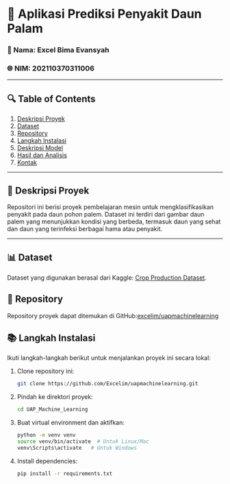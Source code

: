 # 🌱 Aplikasi Prediksi Penyakit Daun Palam

### 👤 Nama: Excel Bima Evansyah
### 🌐 NIM: 202110370311006

---

## 🔍 Table of Contents

1. [Deskripsi Proyek](#deskripsi-proyek)
2. [Dataset](#dataset)
3. [Repository](#repository)
4. [Langkah Instalasi](#langkah-instalasi)
5. [Deskripsi Model](#deskripsi-model)
6. [Hasil dan Analisis](#hasil-dan-analisis)
7. [Kontak](#kontak)

---

## 🔎 Deskripsi Proyek <a id="deskripsi-proyek"></a>

Repositori ini berisi proyek pembelajaran mesin untuk mengklasifikasikan penyakit pada daun pohon palem. Dataset ini terdiri dari gambar daun palem yang menunjukkan kondisi yang berbeda, termasuk daun yang sehat dan daun yang terinfeksi berbagai hama atau penyakit.

---
## 📊 Dataset <a id="dataset"></a>

Dataset yang digunakan berasal dari Kaggle: [Crop Production Dataset](https://www.kaggle.com/datasets/warcoder/palm-leaves-dataset).

## 🔧 Repository <a id="repository"></a>

Repository proyek dapat ditemukan di GitHub:[excelim/uapmachinelearning]()

## 📚 Langkah Instalasi <a id="langkah-instalasi"></a>

Ikuti langkah-langkah berikut untuk menjalankan proyek ini secara lokal:

1. Clone repository ini:

   ```bash
   git clone https://github.com/Excelim/uapmachinelearning.git
   ```

2. Pindah ke direktori proyek:

   ```bash
   cd UAP_Machine_Learning
   ```

3. Buat virtual environment dan aktifkan:

   ```bash
   python -m venv venv
   source venv/bin/activate  # Untuk Linux/Mac
   venv\Scripts\activate   # Untuk Windows
   ```

4. Install dependencies:

   ```bash
   pip install -r requirements.txt
   ```

